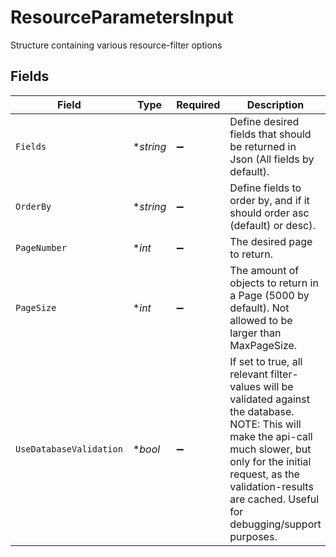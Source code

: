 # ResourceParametersInput

Structure containing various resource-filter options


## Fields

| Field                                                                                                                                                                                                                                            | Type                                                                                                                                                                                                                                             | Required                                                                                                                                                                                                                                         | Description                                                                                                                                                                                                                                      | Example                                                                                                                                                                                                                                          |
| ------------------------------------------------------------------------------------------------------------------------------------------------------------------------------------------------------------------------------------------------ | ------------------------------------------------------------------------------------------------------------------------------------------------------------------------------------------------------------------------------------------------ | ------------------------------------------------------------------------------------------------------------------------------------------------------------------------------------------------------------------------------------------------ | ------------------------------------------------------------------------------------------------------------------------------------------------------------------------------------------------------------------------------------------------ | ------------------------------------------------------------------------------------------------------------------------------------------------------------------------------------------------------------------------------------------------ |
| `Fields`                                                                                                                                                                                                                                         | **string*                                                                                                                                                                                                                                        | :heavy_minus_sign:                                                                                                                                                                                                                               | Define desired fields that should be returned in Json (All fields by default).                                                                                                                                                                   |                                                                                                                                                                                                                                                  |
| `OrderBy`                                                                                                                                                                                                                                        | **string*                                                                                                                                                                                                                                        | :heavy_minus_sign:                                                                                                                                                                                                                               | Define fields to order by, and if it should order asc (default) or desc).                                                                                                                                                                        |                                                                                                                                                                                                                                                  |
| `PageNumber`                                                                                                                                                                                                                                     | **int*                                                                                                                                                                                                                                           | :heavy_minus_sign:                                                                                                                                                                                                                               | The desired page to return.                                                                                                                                                                                                                      | 2                                                                                                                                                                                                                                                |
| `PageSize`                                                                                                                                                                                                                                       | **int*                                                                                                                                                                                                                                           | :heavy_minus_sign:                                                                                                                                                                                                                               | The amount of objects to return in a Page (5000 by default). Not allowed to be larger than MaxPageSize.                                                                                                                                          | 5000                                                                                                                                                                                                                                             |
| `UseDatabaseValidation`                                                                                                                                                                                                                          | **bool*                                                                                                                                                                                                                                          | :heavy_minus_sign:                                                                                                                                                                                                                               | If set to true, all relevant filter-values will be validated against the database. NOTE: This will make the api-call much slower, but only for the initial request, as the validation-results are cached. Useful for debugging/support purposes. |                                                                                                                                                                                                                                                  |